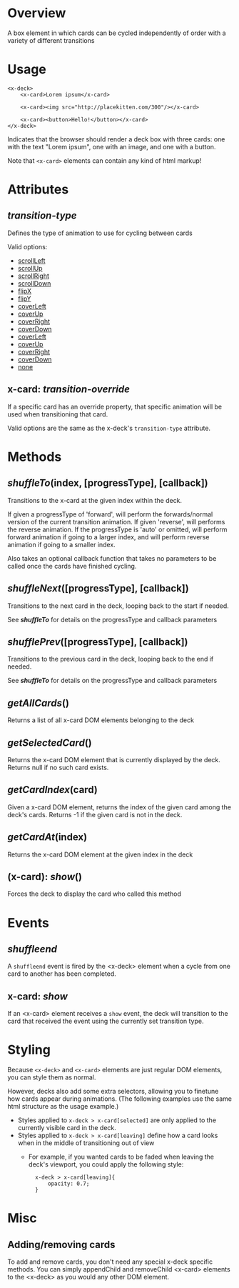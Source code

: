 # Overview
A box element in which cards can be cycled independently of order with a variety of different transitions

# Usage

    <x-deck>
        <x-card>Lorem ipsum</x-card>
        
        <x-card><img src="http://placekitten.com/300"/></x-card>
        
        <x-card><button>Hello!</button></x-card>
    </x-deck>
    
Indicates that the browser should render a deck box with three cards: one with
the text "Lorem ipsum", one with an image, and one with a button.

Note that `<x-card>` elements can contain any kind of html markup!

# Attributes

## ___transition-type___

Defines the type of animation to use for cycling between cards

Valid options:

* [scrollLeft](demo/transition_type_gifs/scrollLeft.gif)
* [scrollUp](demo/transition_type_gifs/scrollUp.gif)
* [scrollRight](demo/transition_type_gifs/scrollRight.gif)
* [scrollDown](demo/transition_type_gifs/scrollDown.gif)
* [flipX](demo/transition_type_gifs/flipX.gif)
* [flipY](demo/transition_type_gifs/flipY.gif)
* [coverLeft](demo/transition_type_gifs/coverLeft.gif)
* [coverUp](demo/transition_type_gifs/coverUp.gif)
* [coverRight](demo/transition_type_gifs/coverRight.gif)
* [coverDown](demo/transition_type_gifs/coverDown.gif)
* [coverLeft](demo/transition_type_gifs/coverLeft.gif)
* [coverUp](demo/transition_type_gifs/coverUp.gif)
* [coverRight](demo/transition_type_gifs/coverRight.gif)
* [coverDown](demo/transition_type_gifs/coverDown.gif)
* [none](demo/transition_type_gifs/none.gif)

## x-card: ___transition-override___

If a specific card has an override property, that specific animation will be used when transitioning that card.

Valid options are the same as the x-deck's `transition-type` attribute.

# Methods

## ___shuffleTo___(index, [progressType], [callback])

Transitions to the x-card at the given index within the deck. 

If given a progressType of 'forward', will perform the forwards/normal version of the current transition animation. 
If given 'reverse', will performs the reverse animation. 
If the progressType is 'auto' or omitted, will perform forward animation if going to a larger index, and will perform reverse animation if going to a smaller index. 

Also takes an optional callback function that takes no parameters to be called once the cards have finished cycling.

## ___shuffleNext___([progressType], [callback])

Transitions to the next card in the deck, looping back to the start if needed.

See ___shuffleTo___ for details on the progressType and callback parameters

## ___shufflePrev___([progressType], [callback])

Transitions to the previous card in the deck, looping back to the end if needed.

See ___shuffleTo___ for details on the progressType and callback parameters

## ___getAllCards___()

Returns a list of all x-card DOM elements belonging to the deck

## ___getSelectedCard___()

Returns the x-card DOM element that is currently displayed by the deck. Returns null if no such card exists.

## ___getCardIndex___(card)

Given a x-card DOM element, returns the index of the given card among the deck's cards. Returns -1 if the given card is not in the deck.

## ___getCardAt___(index)

Returns the x-card DOM element at the given index in the deck

## (x-card): ___show___()

Forces the deck to display the card who called this method

# Events

## ___shuffleend___

A `shuffleend` event is fired by the &lt;x-deck&gt; element when a cycle from one card to another has been completed.

##  x-card: ___show___

If an &lt;x-card&gt; element receives a `show` event, the deck will transition to the card that received the event using the currently set transition type.


# Styling

Because `<x-deck>` and `<x-card>` elements are just regular DOM elements,
you can style them as normal.

However, decks also add some extra selectors, allowing you to finetune how cards
appear during animations. (The following examples use the same html structure as the usage example.)

* Styles applied to `x-deck > x-card[selected]` are only applied to the currently visible card in the deck.
* Styles applied to `x-deck > x-card[leaving]` define how a card looks when in the middle of transitioning out of view
    - For example, if you wanted cards to be faded when leaving the deck's viewport, you could apply the following style:
            
            x-deck > x-card[leaving]{
                opacity: 0.7;
            }


# Misc

## Adding/removing cards

To add and remove cards, you don't need any special x-deck specific methods. You can simply appendChild and removeChild &lt;x-card&gt;
elements to the &lt;x-deck&gt; as you would any other DOM element.
